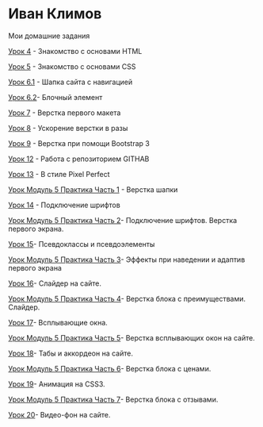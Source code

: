 

# Иван Климов
Мои домашние задания

[Урок 4](https://klimov-ivan.github.io/lesson_4/ "ДЗ") - Знакомство с основами HTML

[Урок 5](https://klimov-ivan.github.io/lesson_5/ "ДЗ") - Знакомство с основами CSS 

[Урок 6.1](https://klimov-ivan.github.io/lesson_6.1/ "ДЗ") - Шапка сайта с навигацией

[Урок 6.2](https://klimov-ivan.github.io/lesson_6.2/ "ДЗ")- Блочный элемент

[Урок 7](https://klimov-ivan.github.io/lesson_7/ "ДЗ") - Верстка первого макета

[Урок 8](https://klimov-ivan.github.io/lesson_8/ "ДЗ") - Ускорение верстки в разы

[Урок 9](https://klimov-ivan.github.io/lesson_9/ "ДЗ") - Верстка при помощи Bootstrap 3

[Урок 12](https://klimov-ivan.github.io/lesson-12/ "Домашка") - Работа с репозиторием GITHAB

[Урок 13](https://klimov-ivan.github.io/lesson_13/src/ "Домашка") - В стиле Pixel Perfect

[Урок Модуль 5 Практика Часть 1](https://klimov-ivan.github.io/lessen-modul-5/index.html "Домашка") - Верстка шапки

[Урок 14](https://klimov-ivan.github.io/lesson_14/index.html "Домашка") - Подключение шрифтов

[Урок Модуль 5 Практика Часть 2](https://klimov-ivan.github.io/lesson_M_5_CH_2/ "Домашка")- Подключение шрифтов. Верстка первого экрана.

[Урок 15](https://klimov-ivan.github.io/lesson_15/index.html "Домашка")- Псевдоклассы и псевдоэлементы

[Урок Модуль 5 Практика Часть 3](https://klimov-ivan.github.io/lesson_M_5_CH_3/index.html "Домашка")- Эффекты при наведении и адаптив первого экрана

[Урок 16](https://klimov-ivan.github.io/lesson_16/index.html "Домашка")- Слайдер на сайте.

[Урок Модуль 5 Практика Часть 4](https://klimov-ivan.github.io/lesson_M_5_CH_4/index.html "Домашка")- Верстка блока с преимуществами. Слайдер.

[Урок 17](https://klimov-ivan.github.io/lesson_17/ "Домашка")- Всплывающие окна.

[Урок Модуль 5 Практика Часть 5](https://klimov-ivan.github.io/lesson_M_5_CH_5/ "Домашка")- Верстка всплывающих окон на сайте.

[Урок 18](https://klimov-ivan.github.io/lesson_18/ "Домашка")- Табы и аккордеон на сайте.

[Урок Модуль 5 Практика Часть 6](https://klimov-ivan.github.io/lesson_M_5_CH_6/ "Домашка")- Верстка блока с ценами.

[Урок 19](https://klimov-ivan.github.io/lesson_19/ "Домашка")- Анимация на CSS3.

[Урок Модуль 5 Практика Часть 7](https://klimov-ivan.github.io/lesson_M_5_CH_7/ "Домашка")- Верстка блока с отзывами.

[Урок 20](https://klimov-ivan.github.io/lesson_20/ "Домашка")- Видео-фон на сайте.
